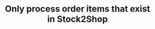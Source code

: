 ---
title: "Only process order items that exist in Stock2Shop"
name: "channelmeta_shopify"
key: "order_remove_unlinked_items"
description: "If false order line items will be as per Shopify order in S2S and If true, order line items not found in S2S will be removed from the order"
user_friendly_description: "If orders are sent to Stock2Shop with items that do not appear in Stock2Shop, you have the option of either removing the items and syncing the order to your ERP / Accounting System, or be notified that the item was not found in Stock2Shop and the order will not be sent to your ERP / Accounting System."
default: "false"
values: []
tags: [channelmeta,shopify]
type: "meta"
process: "orders"
headless: true
---